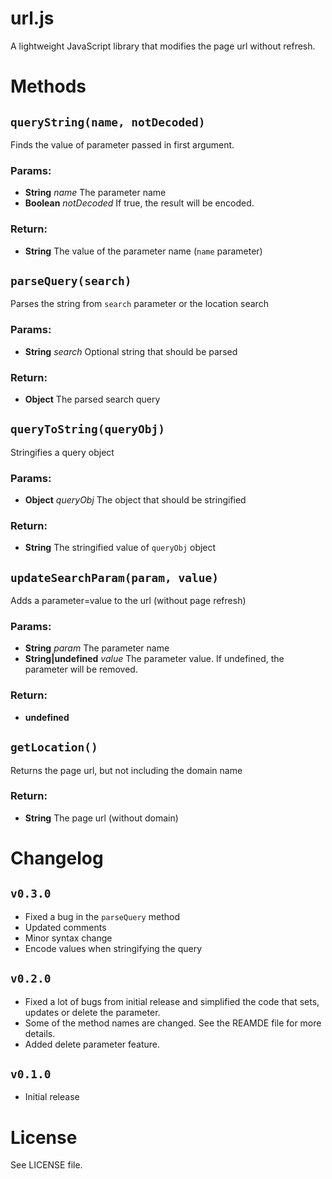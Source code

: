 url.js
======

A lightweight JavaScript library that modifies the page url without refresh.

# Methods
## `queryString(name, notDecoded)`
Finds the value of parameter passed in first argument.

### Params:
* **String** *name* The parameter name
* **Boolean** *notDecoded* If true, the result will be encoded.

### Return:
* **String** The value of the parameter name (`name` parameter)

## `parseQuery(search)`
Parses the string from `search` parameter or the location search

### Params:
* **String** *search* Optional string that should be parsed

### Return:
* **Object** The parsed search query

## `queryToString(queryObj)`
Stringifies a query object

### Params:
* **Object** *queryObj* The object that should be stringified

### Return:
* **String** The stringified value of `queryObj` object

## `updateSearchParam(param, value)`
Adds a parameter=value to the url (without page refresh)

### Params:
* **String** *param* The parameter name
* **String|undefined** *value* The parameter value. If undefined, the parameter will be removed.

### Return:
* **undefined**

## `getLocation()`
Returns the page url, but not including the domain name

### Return:
* **String** The page url (without domain)

# Changelog

## `v0.3.0`
 - Fixed a bug in the `parseQuery` method
 - Updated comments
 - Minor syntax change
 - Encode values when stringifying the query

## `v0.2.0`
 - Fixed a lot of bugs from initial release and simplified the code that sets, updates or delete the parameter.
 - Some of the method names are changed. See the REAMDE file for more details.
 - Added delete parameter feature.

## `v0.1.0`
 - Initial release

# License
See LICENSE file.

